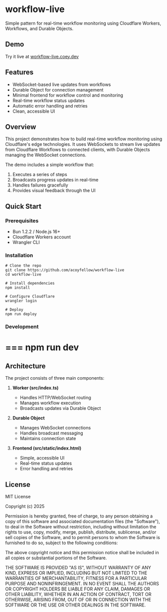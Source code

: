 # workflow-live

Simple pattern for real-time workflow monitoring using Cloudflare Workers, Workflows, and Durable Objects.

## Demo
Try it live at [workflow-live.coey.dev](https://workflow-live.coey.dev/)

## Features
- WebSocket-based live updates from workflows
- Durable Object for connection management
- Minimal frontend for workflow control and monitoring
- Real-time workflow status updates
- Automatic error handling and retries
- Clean, accessible UI

## Overview
This project demonstrates how to build real-time workflow monitoring using Cloudflare's edge technologies. It uses WebSockets to stream live updates from Cloudflare Workflows to connected clients, with Durable Objects managing the WebSocket connections.

The demo includes a simple workflow that:
1. Executes a series of steps
2. Broadcasts progress updates in real-time
3. Handles failures gracefully
4. Provides visual feedback through the UI

## Quick Start

### Prerequisites
- Bun 1.2.2 / Node.js 16+
- Cloudflare Workers account
- Wrangler CLI

### Installation

```
# Clone the repo
git clone https://github.com/acoyfellow/workflow-live
cd workflow-live

# Install dependencies 
npm install

# Configure Cloudflare
wrangler login

# Deploy
npm run deploy
```

### Development

===
npm run dev
===

## Architecture

The project consists of three main components:

1. **Worker (src/index.ts)**
   - Handles HTTP/WebSocket routing
   - Manages workflow execution
   - Broadcasts updates via Durable Object

2. **Durable Object**
   - Manages WebSocket connections
   - Handles broadcast messaging
   - Maintains connection state

3. **Frontend (src/static/index.html)**
   - Simple, accessible UI
   - Real-time status updates
   - Error handling and retries

## License

MIT License

Copyright (c) 2025

Permission is hereby granted, free of charge, to any person obtaining a copy
of this software and associated documentation files (the "Software"), to deal
in the Software without restriction, including without limitation the rights
to use, copy, modify, merge, publish, distribute, sublicense, and/or sell
copies of the Software, and to permit persons to whom the Software is
furnished to do so, subject to the following conditions:

The above copyright notice and this permission notice shall be included in all
copies or substantial portions of the Software.

THE SOFTWARE IS PROVIDED "AS IS", WITHOUT WARRANTY OF ANY KIND, EXPRESS OR
IMPLIED, INCLUDING BUT NOT LIMITED TO THE WARRANTIES OF MERCHANTABILITY,
FITNESS FOR A PARTICULAR PURPOSE AND NONINFRINGEMENT. IN NO EVENT SHALL THE
AUTHORS OR COPYRIGHT HOLDERS BE LIABLE FOR ANY CLAIM, DAMAGES OR OTHER
LIABILITY, WHETHER IN AN ACTION OF CONTRACT, TORT OR OTHERWISE, ARISING FROM,
OUT OF OR IN CONNECTION WITH THE SOFTWARE OR THE USE OR OTHER DEALINGS IN THE
SOFTWARE.